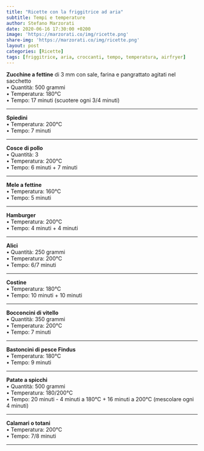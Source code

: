 ```yaml
---
title: "Ricette con la friggitrice ad aria"
subtitle: Tempi e temperature
author: Stefano Marzorati
date: 2020-06-16 17:30:00 +0200
image: 'https://marzorati.co/img/ricette.png'
share-img: 'https://marzorati.co/img/ricette.png'
layout: post
categories: [Ricette]
tags: [friggitrice, aria, croccanti, tempo, temperatura, airfryer]
---
```

**Zucchine a fettine** di 3 mm con sale, farina e pangrattato agitati nel sacchetto   
• Quantità: 500 grammi   
• Temperatura: 180°C   
• Tempo: 17 minuti (scuotere ogni 3/4 minuti)   
___

**Spiedini**   
• Temperatura: 200°C   
• Tempo: 7 minuti   
___

**Cosce di pollo**   
• Quantità: 3   
• Temperatura: 200°C   
• Tempo: 6 minuti + 7 minuti   
___

**Mele a fettine**   
• Temperatura: 160°C   
• Tempo: 5 minuti   
___

**Hamburger**   
• Temperatura: 200°C   
• Tempo: 4 minuti + 4 minuti   
___

**Alici**   
• Quantità: 250 grammi   
• Temperatura: 200°C   
• Tempo: 6/7 minuti   
___

**Costine**   
• Temperatura: 180°C   
• Tempo: 10 minuti + 10 minuti   
___

**Bocconcini di vitello**   
• Quantità: 350 grammi   
• Temperatura: 200°C   
• Tempo: 7 minuti   
___

**Bastoncini di pesce Findus**   
• Temperatura: 180°C   
• Tempo: 9 minuti   
___

**Patate a spicchi**   
• Quantità: 500 grammi   
• Temperatura: 180/200°C   
• Tempo: 20 minuti - 4 minuti a 180°C + 16 minuti a 200°C (mescolare ogni 4 minuti)   
___

**Calamari o totani**   
• Temperatura: 200°C   
• Tempo: 7/8 minuti   
___